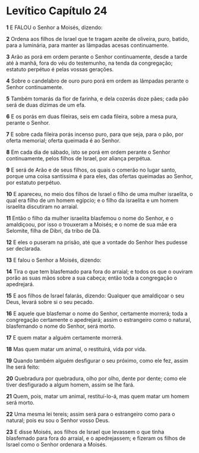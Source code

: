 # Levítico Capítulo 24

**1** 	E FALOU o Senhor a Moisés, dizendo:

**2** 	Ordena aos filhos de Israel que te tragam azeite de oliveira, puro, batido, para a luminária, para manter as lâmpadas acesas continuamente.

**3** 	Arão as porá em ordem perante o Senhor continuamente, desde a tarde até à manhã, fora do véu do testemunho, na tenda da congregação; estatuto perpétuo é pelas vossas gerações.

**4** 	Sobre o candelabro de ouro puro porá em ordem as lâmpadas perante o Senhor continuamente.

**5** 	Também tomarás da flor de farinha, e dela cozerás doze pães; cada pão será de duas dízimas de um efa.

**6** 	E os porás em duas fileiras, seis em cada fileira, sobre a mesa pura, perante o Senhor.

**7** 	E sobre cada fileira porás incenso puro, para que seja, para o pão, por oferta memorial; oferta queimada é ao Senhor.

**8** 	Em cada dia de sábado, isto se porá em ordem perante o Senhor continuamente, pelos filhos de Israel, por aliança perpétua.

**9** 	E será de Arão e de seus filhos, os quais o comerão no lugar santo, porque uma coisa santíssima é para eles, das ofertas queimadas ao Senhor, por estatuto perpétuo.

**10** 	E apareceu, no meio dos filhos de Israel o filho de uma mulher israelita, o qual era filho de um homem egípcio; e o filho da israelita e um homem israelita discutiram no arraial.

**11** 	Então o filho da mulher israelita blasfemou o nome do Senhor, e o amaldiçoou, por isso o trouxeram a Moisés; e o nome de sua mãe era Selomite, filha de Dibri, da tribo de Dã.

**12** 	E eles o puseram na prisão, até que a vontade do Senhor lhes pudesse ser declarada.

**13** 	E falou o Senhor a Moisés, dizendo:

**14** 	Tira o que tem blasfemado para fora do arraial; e todos os que o ouviram porão as suas mãos sobre a sua cabeça; então toda a congregação o apedrejará.

**15** 	E aos filhos de Israel falarás, dizendo: Qualquer que amaldiçoar o seu Deus, levará sobre si o seu pecado.

**16** 	E aquele que blasfemar o nome do Senhor, certamente morrerá; toda a congregação certamente o apedrejará; assim o estrangeiro como o natural, blasfemando o nome do Senhor, será morto.

**17** 	E quem matar a alguém certamente morrerá.

**18** 	Mas quem matar um animal, o restituirá, vida por vida.

**19** 	Quando também alguém desfigurar o seu próximo, como ele fez, assim lhe será feito:

**20** 	Quebradura por quebradura, olho por olho, dente por dente; como ele tiver desfigurado a algum homem, assim se lhe fará.

**21** 	Quem, pois, matar um animal, restituí-lo-á, mas quem matar um homem será morto.

**22** 	Uma mesma lei tereis; assim será para o estrangeiro como para o natural; pois eu sou o Senhor vosso Deus.

**23** 	E disse Moisés, aos filhos de Israel que levassem o que tinha blasfemado para fora do arraial, e o apedrejassem; e fizeram os filhos de Israel como o Senhor ordenara a Moisés.

